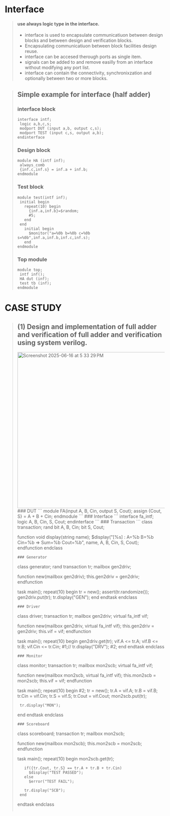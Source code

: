 # Interface
> #### use always logic type in the interface.
> - interface is used to encapsulate communicatiuon between design blocks and between design and verification blocks.
> - Encapsulating communicatiuon between block facilities design reuse.
> - interface can be accesed therough ports as single item.
> - signals can be added to and remove easilly from an interface without modifying any port list.
> - interface can contain the connectivity, synchronixzation and optionally between two or more blocks.
> 

> ## Simple example for interface (half adder)
> ### interface block
> ```
> interface intf;
>  logic a,b,c,s;
>  modport DUT (input a,b, output c,s);
>  modport TEST (input c,s, output a,b);
>endinterface
> ```
> ### Design block
>```
>module HA (intf inf);
>  always_comb
>  {inf.c,inf.s} = inf.a + inf.b;
>endmodule
>```
>### Test block
>```
>module test(intf inf);
>  initial begin
>    repeat(10) begin
>      {inf.a,inf.b}=$random;
>      #5;
>    end
>  end
>    initial begin
>      $monitor("a=%0b b=%0b c=%0b s=%0b",inf.a,inf.b,inf.c,inf.s);
>    end
>endmodule
>```
>### Top module
>```
>module top;
>  intf inf();
>  HA dut (inf);
>  test tb (inf);
>endmodule
>```
# CASE STUDY
> ## (1) Design and implementation of full adder and verification  of full adder and verification using system verilog.
> <img width="490" alt="Screenshot 2025-06-16 at 5 33 29 PM" src="https://github.com/user-attachments/assets/3b09c5b8-1138-498c-871a-57ea323eb951" />
> ### DUT
>```
>module FA(input A, B, Cin, output S, Cout);
>  assign {Cout, S} = A + B + Cin;
>endmodule
>```
> ### Interface
> ```
> interface fa_intf;
>  logic A, B, Cin, S, Cout;
>endinterface
> ```
> ### Transaction
> ```
> class transaction;
>  rand bit A, B, Cin;     
>  bit S, Cout;             
>
>  function void display(string name);
>    $display("[%s] : A=%b B=%b Cin=%b => Sum=%b Cout=%b", name, A, B, Cin, S, Cout);
>  endfunction
>endclass
> ```
> ### Generator
> ```
> class generator;
>  rand transaction tr;
>  mailbox gen2driv;
>  
>  function new(mailbox gen2driv);
>    this.gen2driv = gen2driv;
>  endfunction
>  
>  task main();
>    repeat(10) begin
>      tr = new();
>      assert(tr.randomize());
>      gen2driv.put(tr);
>      tr.display("GEN");
>    end
>  endtask
>endclass
> ```
> ### Driver
> ```
> class driver;
>  transaction tr;
>  mailbox gen2driv;
>  virtual fa_intf vif;
>  
>  function new(mailbox gen2driv, virtual fa_intf vif);
>    this.gen2driv = gen2driv;
>    this.vif = vif;
>  endfunction
>  
>  task main();
>    repeat(10) begin
>      gen2driv.get(tr);
>      vif.A <= tr.A;
>      vif.B <= tr.B;
>      vif.Cin <= tr.Cin;
>      #1;//
>      tr.display("DRV");
>      #2;
>    end
>  endtask
>endclass
> ```
> ### Monitor
> ```
> class monitor;
>  transaction tr;
>  mailbox mon2scb;
>  virtual fa_intf vif;
>  
>  function new(mailbox mon2scb, virtual fa_intf vif); 
>    this.mon2scb = mon2scb;
>    this.vif = vif;
>  endfunction
>  
>  task main();
>    repeat(10) begin
>      #2;
>      tr = new();
>      tr.A = vif.A;
>      tr.B = vif.B;
>      tr.Cin = vif.Cin;
>      tr.S = vif.S;
>      tr.Cout = vif.Cout;
>      mon2scb.put(tr);
>      
>      tr.display("MON");
>    end
>  endtask
>endclass
> ```
> ### Scoreboard
> ```
> class scoreboard;
>  transaction tr;
>  mailbox mon2scb;
>  
>  function new(mailbox mon2scb);
>    this.mon2scb = mon2scb;
>  endfunction
>  
>  task main();
>    repeat(10)
>      begin
>        mon2scb.get(tr);
>        
>        if({tr.Cout, tr.S} == tr.A + tr.B + tr.Cin)
>          $display("TEST PASSED");
>        else
>          $error("TEST FAIL");
>        
>        tr.display("SCB");
>      end
>  endtask
>endclass
> ```



